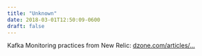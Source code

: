 ```yaml
---
title: "Unknown"
date: 2018-03-01T12:50:09-0600
draft: false
---
```


Kafka Monitoring practices from New Relic: [dzone.com/articles/…](https://dzone.com/articles/kafkapocalypse-monitoring-kafka-without-losing-you)
